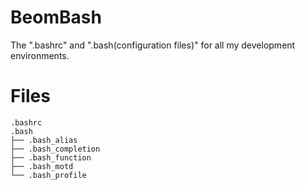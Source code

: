 # BeomBash
The ".bashrc" and ".bash(configuration files)" for all my development environments.

# Files
```
.bashrc
.bash
├── .bash_alias
├── .bash_completion
├── .bash_function
├── .bash_motd
└── .bash_profile
```
